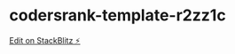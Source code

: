 # codersrank-template-r2zz1c

[Edit on StackBlitz ⚡️](https://stackblitz.com/edit/codersrank-template-r2zz1c)